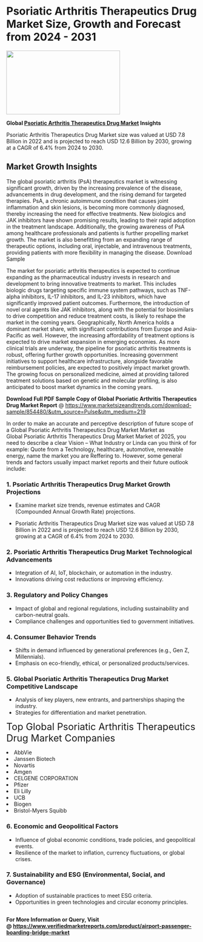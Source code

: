 <H1>Psoriatic Arthritis Therapeutics Drug Market Size, Growth and Forecast from 2024 - 2031</H1><img class="aligncenter size-medium wp-image-584254" src="https://thirdeyenews.in/wp-content/uploads/2024/09/Global-Market-Research-300x168.jpeg" alt="" width="300" height="168" /><p><strong>Global&nbsp;<a href="https://www.marketsizeandtrends.com/download-sample/854480/&amp;utm_source=Pulse&amp;utm_medium=219">Psoriatic Arthritis Therapeutics Drug Market</a> Insights</strong></p><p>Psoriatic Arthritis Therapeutics Drug Market size was valued at USD 7.8 Billion in 2022 and is projected to reach USD 12.6 Billion by 2030, growing at a CAGR of 6.4% from 2024 to 2030.</p><p><h2>Market Growth Insights</h2> <p>The global psoriatic arthritis (PsA) therapeutics market is witnessing significant growth, driven by the increasing prevalence of the disease, advancements in drug development, and the rising demand for targeted therapies. PsA, a chronic autoimmune condition that causes joint inflammation and skin lesions, is becoming more commonly diagnosed, thereby increasing the need for effective treatments. New biologics and JAK inhibitors have shown promising results, leading to their rapid adoption in the treatment landscape. Additionally, the growing awareness of PsA among healthcare professionals and patients is further propelling market growth. The market is also benefitting from an expanding range of therapeutic options, including oral, injectable, and intravenous treatments, providing patients with more flexibility in managing the disease. Download Sample</p> <p>The market for psoriatic arthritis therapeutics is expected to continue expanding as the pharmaceutical industry invests in research and development to bring innovative treatments to market. This includes biologic drugs targeting specific immune system pathways, such as TNF-alpha inhibitors, IL-17 inhibitors, and IL-23 inhibitors, which have significantly improved patient outcomes. Furthermore, the introduction of novel oral agents like JAK inhibitors, along with the potential for biosimilars to drive competition and reduce treatment costs, is likely to reshape the market in the coming years. Geographically, North America holds a dominant market share, with significant contributions from Europe and Asia-Pacific as well. However, the increasing affordability of treatment options is expected to drive market expansion in emerging economies. As more clinical trials are underway, the pipeline for psoriatic arthritis treatments is robust, offering further growth opportunities. Increasing government initiatives to support healthcare infrastructure, alongside favorable reimbursement policies, are expected to positively impact market growth. The growing focus on personalized medicine, aimed at providing tailored treatment solutions based on genetic and molecular profiling, is also anticipated to boost market dynamics in the coming years. </p><p><span class=""><strong>Download Full PDF Sample Copy of Global Psoriatic Arthritis Therapeutics Drug Market Report</strong> @ <a href="https://www.marketsizeandtrends.com/download-sample/854480/&amp;utm_source=Pulse&amp;utm_medium=219" target="_blank">https://www.marketsizeandtrends.com/download-sample/854480/&amp;utm_source=Pulse&amp;utm_medium=219</a></span></p><p>In order to make an accurate and perceptive description of future scope of a Global&nbsp;Psoriatic Arthritis Therapeutics Drug Market Market as Global&nbsp;Psoriatic Arthritis Therapeutics Drug Market Market of 2025, you need to describe a clear Vision &ndash; What Industry or Linda can you think of for example: Quote from a Technology, healthcare, automotive, renewable energy, name the market you are Reffering to. However, some general trends and factors usually impact market reports and their future outlook include:</p><h3>1.&nbsp;<strong>Psoriatic Arthritis Therapeutics Drug Market Growth Projections</strong></h3><ul><li>Examine market size trends, revenue estimates and CAGR (Compounded Annual Growth Rate) projections.</li><li><p>Psoriatic Arthritis Therapeutics Drug Market size was valued at USD 7.8 Billion in 2022 and is projected to reach USD 12.6 Billion by 2030, growing at a CAGR of 6.4% from 2024 to 2030.</p></li></ul><h3>2.&nbsp;<strong>Psoriatic Arthritis Therapeutics Drug Market Technological Advancements</strong></h3><ul><li>Integration of AI, IoT, blockchain, or automation in the industry.</li><li>Innovations driving cost reductions or improving efficiency.</li></ul><h3>3.&nbsp;<strong>Regulatory and Policy Changes</strong></h3><ul><li>Impact of global and regional regulations, including sustainability and carbon-neutral goals.</li><li>Compliance challenges and opportunities tied to government initiatives.</li></ul><h3>4.&nbsp;<strong>Consumer Behavior Trends</strong></h3><ul><li>Shifts in demand influenced by generational preferences (e.g., Gen Z, Millennials).</li><li>Emphasis on eco-friendly, ethical, or personalized products/services.</li></ul><h3>5.&nbsp;<strong>Global Psoriatic Arthritis Therapeutics Drug Market Competitive Landscape</strong></h3><ul><li>Analysis of key players, new entrants, and partnerships shaping the industry.</li><li>Strategies for differentiation and market penetration.</li></ul><p data-pm-slice="1 1 []"><span style="color: inherit; font-family: inherit; font-size: 25px;">Top Global Psoriatic Arthritis Therapeutics Drug Market Companies</span></p><div class="" data-test-id=""><p><li>AbbVie</li><li> Janssen Biotech</li><li> Novartis</li><li> Amgen</li><li> CELGENE CORPORATION</li><li> Pfizer</li><li> Eli Lilly</li><li> UCB</li><li> Biogen</li><li> Bristol-Myers Squibb</li></p></div><h3>6.&nbsp;<strong>Economic and Geopolitical Factors</strong></h3><ul><li>Influence of global economic conditions, trade policies, and geopolitical events.</li><li>Resilience of the market to inflation, currency fluctuations, or global crises.</li></ul><h3>7.&nbsp;<strong>Sustainability and ESG (Environmental, Social, and Governance)</strong></h3><ul><li>Adoption of sustainable practices to meet ESG criteria.</li><li>Opportunities in green technologies and circular economy principles.</li></ul><h2><strong style="font-size: 14px;">For More Information or Query, Visit @&nbsp;</strong><a style="background-color: #ffffff; font-size: 14px;" href="https://www.marketsizeandtrends.com/report/psoriatic-arthritis-therapeutics-drug-market/" target="_blank">https://www.verifiedmarketreports.com/product/airport-passenger-boarding-bridge-market</a></h2>
